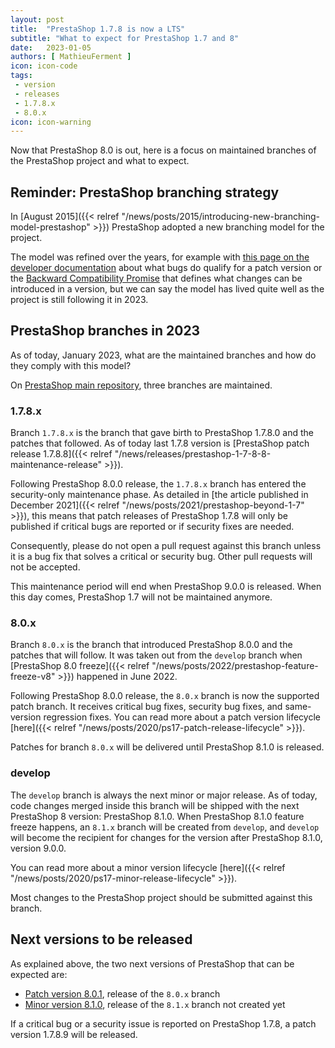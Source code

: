 ```yaml
---
layout: post
title:  "PrestaShop 1.7.8 is now a LTS"
subtitle: "What to expect for PrestaShop 1.7 and 8"
date:   2023-01-05
authors: [ MathieuFerment ]
icon: icon-code
tags:
 - version
 - releases
 - 1.7.8.x
 - 8.0.x
icon: icon-warning
---
```


Now that PrestaShop 8.0 is out, here is a focus on maintained branches of the PrestaShop project and what to expect.

## Reminder: PrestaShop branching strategy

In [August 2015]({{< relref "/news/posts/2015/introducing-new-branching-model-prestashop" >}}) PrestaShop adopted a new branching model for the project.

The model was refined over the years, for example with [this page on the developer documentation](https://devdocs.prestashop-project.org/8/contribute/contribution-guidelines/supported-branches/#bug-fixes-and-patch-branches) about what bugs do qualify for a patch version or the [Backward Compatibility Promise](https://github.com/PrestaShop/ADR/blob/master/0017-backward-compatibility-promise.md) that defines what changes can be introduced in a version, but we can say the model has lived quite well as the project is still following it in 2023.

## PrestaShop branches in 2023

As of today, January 2023, what are the maintained branches and how do they comply with this model?

On [PrestaShop main repository](https://github.com/prestashop/prestashop), three branches are maintained.

### 1.7.8.x

Branch `1.7.8.x` is the branch that gave birth to PrestaShop 1.7.8.0 and the patches that followed. As of today last 1.7.8 version is [PrestaShop patch release 1.7.8.8]({{< relref "/news/releases/prestashop-1-7-8-8-maintenance-release" >}}).

Following PrestaShop 8.0.0 release, the `1.7.8.x` branch has entered the security-only maintenance phase. As detailed in [the article published in December 2021]({{< relref "/news/posts/2021/prestashop-beyond-1-7" >}}), this means that patch releases of PrestaShop 1.7.8 will only be published if critical bugs are reported or if security fixes are needed.

Consequently, please do not open a pull request against this branch unless it is a bug fix that solves a critical or security bug. Other pull requests will not be accepted.

This maintenance period will end when PrestaShop 9.0.0 is released. When this day comes, PrestaShop 1.7 will not be maintained anymore.

### 8.0.x

Branch `8.0.x` is the branch that introduced PrestaShop 8.0.0 and the patches that will follow. It was taken out from the `develop` branch when [PrestaShop 8.0 freeze]({{< relref "/news/posts/2022/prestashop-feature-freeze-v8" >}}) happened in June 2022.

Following PrestaShop 8.0.0 release, the `8.0.x` branch is now the supported patch branch. It receives critical bug fixes, security bug fixes, and same-version regression fixes. You can read more about a patch version lifecycle [here]({{< relref "/news/posts/2020/ps17-patch-release-lifecycle" >}}).

Patches for branch `8.0.x` will be delivered until PrestaShop 8.1.0 is released.

### develop

The `develop` branch is always the next minor or major release. As of today, code changes merged inside this branch will be shipped with the next PrestaShop 8 version: PrestaShop 8.1.0. When PrestaShop 8.1.0 feature freeze happens, an `8.1.x` branch will be created from `develop`, and `develop` will become the recipient for changes for the version after PrestaShop 8.1.0, version 9.0.0.

You can read more about a minor version lifecycle [here]({{< relref "/news/posts/2020/ps17-minor-release-lifecycle" >}}).

Most changes to the PrestaShop project should be submitted against this branch.

## Next versions to be released

As explained above, the two next versions of PrestaShop that can be expected are:
- [Patch version 8.0.1](https://github.com/PrestaShop/PrestaShop/issues/30128), release of the `8.0.x` branch
- [Minor version 8.1.0](https://github.com/PrestaShop/PrestaShop/issues/30719), release of the `8.1.x` branch not created yet

If a critical bug or a security issue is reported on PrestaShop 1.7.8, a patch version 1.7.8.9 will be released.

